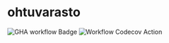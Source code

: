 # ohtuvarasto
![GHA workflow Badge](https://github.com/ayriainen/ohtuvarasto/workflows/CI/badge.svg)
![Workflow Codecov Action](https://github.com/codecov/codecov-action/actions/workflows/main.yml/badge.svg)